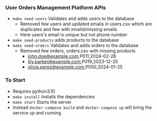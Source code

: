 ### User Orders Management Platform APIs
- `make seed-users` Validates and adds users to the database
  - Removed few users and updated emails in users.csv which are duplicates and few with invalid/missing emails
  - Here users's email is unique but not phone number
- `make seed-products` adds products to the database
- `make seed-orders` Validates and adds orders to the database
  - Removed few orders, orders.csv with missing products
    - john.doe@example.com,P011,2024-02-28
    - lily.parker@example.com,P019,2023-12-25
    - olivia.perez@example.com,P050,2024-01-25

### To Start
- Requires python3.10
- `make install` Installs the dependencies
- `make start` Starts the server
- Instead `docker-compose build` and `docker-compose up` will bring the service up and running

